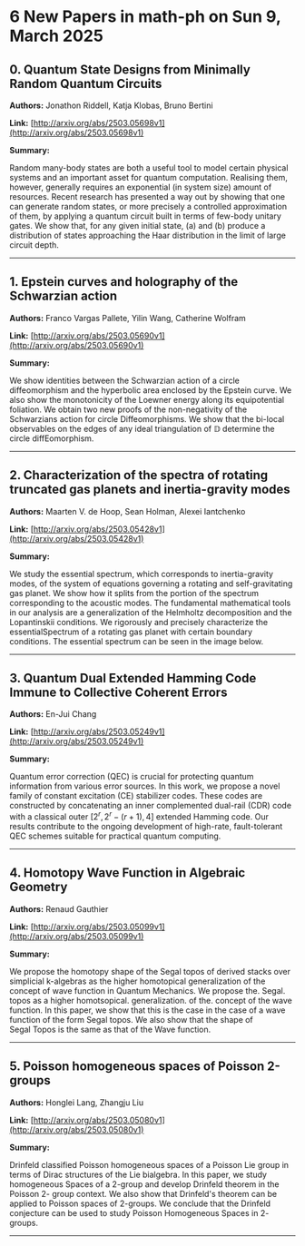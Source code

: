 # 6 New Papers in math-ph on Sun  9, March 2025

## 0. Quantum State Designs from Minimally Random Quantum Circuits

**Authors:** Jonathon Riddell, Katja Klobas, Bruno Bertini

**Link:** [http://arxiv.org/abs/2503.05698v1](http://arxiv.org/abs/2503.05698v1)

**Summary:**

Random many-body states are both a useful tool to model certain physical systems and an important asset for quantum computation. Realising them, however, generally requires an exponential (in system size) amount of resources. Recent research has presented a way out by showing that one can generate random states, or more precisely a controlled approximation of them, by applying a quantum circuit built in terms of few-body unitary gates. We show that, for any given initial state, (a) and (b) produce a distribution of states approaching the Haar distribution in the limit of large circuit depth.

---

## 1. Epstein curves and holography of the Schwarzian action

**Authors:** Franco Vargas Pallete, Yilin Wang, Catherine Wolfram

**Link:** [http://arxiv.org/abs/2503.05690v1](http://arxiv.org/abs/2503.05690v1)

**Summary:**

We show identities between the Schwarzian action of a circle diffeomorphism and the hyperbolic area enclosed by the Epstein curve. We also show the monotonicity of the Loewner energy along its equipotential foliation. We obtain two new proofs of the non-negativity of the Schwarzians action for circle Diffeomorphisms. We show that the bi-local observables on the edges of any ideal triangulation of $\mathbb{D}$ determine the circle diffEomorphism.

---

## 2. Characterization of the spectra of rotating truncated gas planets and   inertia-gravity modes

**Authors:** Maarten V. de Hoop, Sean Holman, Alexei Iantchenko

**Link:** [http://arxiv.org/abs/2503.05428v1](http://arxiv.org/abs/2503.05428v1)

**Summary:**

We study the essential spectrum, which corresponds to inertia-gravity modes, of the system of equations governing a rotating and self-gravitating gas planet. We show how it splits from the portion of the spectrum corresponding to the acoustic modes. The fundamental mathematical tools in our analysis are a generalization of the Helmholtz decomposition and the Lopantinskii conditions. We rigorously and precisely characterize the essentialSpectrum of a rotating gas planet with certain boundary conditions. The essential spectrum can be seen in the image below.

---

## 3. Quantum Dual Extended Hamming Code Immune to Collective Coherent Errors

**Authors:** En-Jui Chang

**Link:** [http://arxiv.org/abs/2503.05249v1](http://arxiv.org/abs/2503.05249v1)

**Summary:**

Quantum error correction (QEC) is crucial for protecting quantum information from various error sources. In this work, we propose a novel family of constant excitation (CE) stabilizer codes. These codes are constructed by concatenating an inner complemented dual-rail (CDR) code with a classical outer $[2^r, 2^r-(r+1), 4]$ extended Hamming code. Our results contribute to the ongoing development of high-rate, fault-tolerant QEC schemes suitable for practical quantum computing.

---

## 4. Homotopy Wave Function in Algebraic Geometry

**Authors:** Renaud Gauthier

**Link:** [http://arxiv.org/abs/2503.05099v1](http://arxiv.org/abs/2503.05099v1)

**Summary:**

We propose the homotopy shape of the Segal topos of derived stacks over simplicial k-algebras as the higher homotopical generalization of the concept of wave function in Quantum Mechanics. We propose the. Segal. topos as a higher homotsopical. generalization. of the. concept of the wave function. In this paper, we show that this is the case in the case of a wave function of the form Segal topos. We also show that the shape of Segal Topos is the same as that of the Wave function.

---

## 5. Poisson homogeneous spaces of Poisson 2-groups

**Authors:** Honglei Lang, Zhangju Liu

**Link:** [http://arxiv.org/abs/2503.05080v1](http://arxiv.org/abs/2503.05080v1)

**Summary:**

Drinfeld classified Poisson homogeneous spaces of a Poisson Lie group in terms of Dirac structures of the Lie bialgebra. In this paper, we study homogeneous Spaces of a 2-group and develop Drinfeld theorem in the Poisson 2- group context. We also show that Drinfeld's theorem can be applied to Poisson spaces of 2-groups. We conclude that the Drinfeld conjecture can be used to study Poisson Homogeneous Spaces in 2- groups.

---

